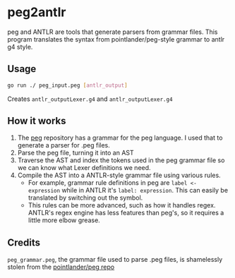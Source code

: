 # peg2antlr

peg and ANTLR are tools that generate parsers from grammar files. This program
translates the syntax from pointlander/peg-style grammar to antlr g4 style.

## Usage

```bash
go run ./ peg_input.peg [antlr_output]
```

Creates `antlr_outputLexer.g4` and `antlr_outputLexer.g4`

## How it works

1. The [peg](https://github.com/pointlander/peg/) repository has a grammar for the peg language. I used that to generate a parser for .peg files.
2. Parse the peg file, turning it into an AST
3. Traverse the AST and index the tokens used in the peg grammar file so we can know what Lexer definitions we need.
4. Compile the AST into a ANTLR-style grammar file using various rules.
    * For example, grammar rule definitions in peg are `label <- expression` while in ANTLR it's `label: expression`. This can easily be translated by switching out the symbol.
    * This rules can be more advanced, such as how it handles regex. ANTLR's regex engine
    has less features than peg's, so it requires a little more elbow grease.

## Credits

`peg_grammar.peg`, the grammar file used to parse .peg files, is shamelessly stolen from the [pointlander/peg repo](https://github.com/pointlander/peg/)
